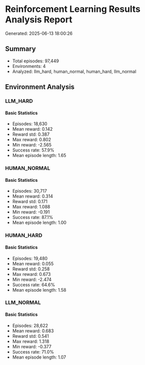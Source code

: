 # Reinforcement Learning Results Analysis Report

Generated: 2025-06-13 18:00:26

## Summary

- Total episodes: 97,449
- Environments: 4
- Analyzed: llm_hard, human_normal, human_hard, llm_normal

## Environment Analysis

### LLM_HARD

#### Basic Statistics
- Episodes: 18,630
- Mean reward: 0.142
- Reward std: 0.387
- Max reward: 0.802
- Min reward: -2.565
- Success rate: 57.9%
- Mean episode length: 1.65

### HUMAN_NORMAL

#### Basic Statistics
- Episodes: 30,717
- Mean reward: 0.314
- Reward std: 0.171
- Max reward: 1.088
- Min reward: -0.191
- Success rate: 87.1%
- Mean episode length: 1.00

### HUMAN_HARD

#### Basic Statistics
- Episodes: 19,480
- Mean reward: 0.055
- Reward std: 0.258
- Max reward: 0.673
- Min reward: -2.474
- Success rate: 64.6%
- Mean episode length: 1.58

### LLM_NORMAL

#### Basic Statistics
- Episodes: 28,622
- Mean reward: 0.683
- Reward std: 0.541
- Max reward: 1.318
- Min reward: -0.377
- Success rate: 71.0%
- Mean episode length: 1.07
